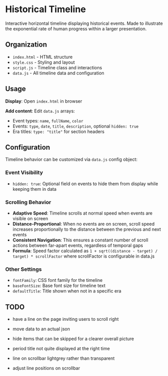 # Historical Timeline

Interactive horizontal timeline displaying historical events.
Made to illustrate the exponential rate of human progress within a larger presentation.

## Organization

- `index.html` - HTML structure
- `style.css` - Styling and layout  
- `script.js` - Timeline class and interactions
- `data.js` - All timeline data and configuration

## Usage

**Display**: Open `index.html` in browser

**Add content**: Edit `data.js` arrays:
- Event types: `name`, `fullName`, `color`
- Events: `type`, `date`, `title`, `description`, optional `hidden: true`
- Era titles: `type: "title"` for section headers

## Configuration

Timeline behavior can be customized via `data.js` config object:

### Event Visibility
- `hidden: true`: Optional field on events to hide them from display while keeping them in data

### Scrolling Behavior
- **Adaptive Speed**: Timeline scrolls at normal speed when events are visible on screen
- **Distance-Proportional**: When no events are on screen, scroll speed increases proportionally to the distance between the previous and next events
- **Consistent Navigation**: This ensures a constant number of scroll actions between far-apart events, regardless of temporal gaps
- **Formula**: Speed factor calculated as `1 + sqrt((distance - target) / target) * scrollFactor` where scrollFactor is configurable in data.js

### Other Settings
- `fontFamily`: CSS font family for the timeline
- `baseFontSize`: Base font size for timeline text  
- `defaultTitle`: Title shown when not in a specific era


## TODO

* have a line on the page inviting users to scroll right
* move data to an actual json

* hide items that can be skipped for a clearer overall picture

* period title not quite displayed at the right time

* line on scrollbar lightgrey rather than transparent
* adjust line positions on scrollbar